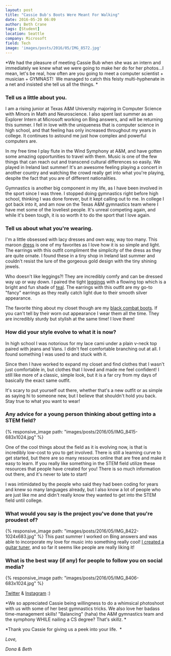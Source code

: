 ```yaml
---
layout: post
title: "Cassie Bub's Boots Were Meant For Walking"
date: 2016-05-20 06:09
author: Beth Crane
tags: [Student]
location: Seattle
company: Microsoft
field: Tech
image: 'images/posts/2016/05/IMG_8572.jpg'
---
```


*We had the pleasure of meeting Cassie Bub when she was an intern and immediately we knew what we were going to make her do for her photos...I mean, let's be real, how often are you going to meet a computer scientist + musician + GYMNAST!  We managed to catch this feisty multi-hyphenate in a net and insisted she tell us all the things. *

### Tell us a little about you.

I am a rising junior at Texas A&M University majoring in Computer Science with Minors in Math and Neuroscience. I also spent last summer as an Explorer Intern at Microsoft working on Bing answers, and will be returning this summer. I fell in love with the uniqueness that is computer science in high school, and that feeling has only increased throughout my years in college. It continues to astound me just how complex and powerful computers are.

In my free time I play flute in the Wind Symphony at A&M, and have gotten some amazing opportunities to travel with them. Music is one of the few things that can reach out and transcend cultural differences so easily. We played in Ireland last summer! It's an awesome feeling playing a concert in another country and watching the crowd really get into what you're playing, despite the fact that you are of different nationalities.

Gymnastics is another big component in my life, as I have been involved in the sport since I was three. I stopped doing gymnastics right before high school, thinking I was done forever, but it kept calling out to me. In college I got back into it, and am now on the Texas A&M gymnastics team where I have met some of the loveliest people. It's unreal competing again, and while it's been tough, it is so worth it to do the sport that I love again.

### Tell us about what you're wearing.

I'm a little obsessed with lacy dresses and own way, way too many. This maroon [dress](http://amzn.to/27HhcNz) is one of my favorites as I love how it is so simple and light. The earrings with this outfit compliment the simplicity of the dress as they are quite ornate. I found these in a tiny shop in Ireland last summer and couldn't resist the lure of the gorgeous gold design with the tiny shining jewels.

Who doesn't like leggings?! They are incredibly comfy and can be dressed way up or way down. I paired the tight [leggings](http://amzn.to/255tPzF) with a flowing top which is a bright and fun shade of [teal](http://amzn.to/1YIpz5n). The earrings with this outfit are my go-to "fancy" earrings as they really catch light due to their smooth silver appearance.

The favorite thing about my closet though are my [black combat boots](http://amzn.to/27Hjigr). If you can't tell by their worn out appearance I wear them all the time. They are incredibly sturdy but stylish at the same time! I love them!

### How did your style evolve to what it is now?

In high school I was notorious for my lace cami under a plain v-neck top paired with jeans and Vans. I didn't feel comfortable branching out at all. I found something I was used to and stuck with it.

Since then I have worked to expand my closet and find clothes that I wasn't just comfortable in, but clothes that I loved and made me feel confident! I still like more of a classic, simple look, but it is a far cry from my days of basically the exact same outfit.

It's scary to put yourself out there, whether that's a new outfit or as simple as saying hi to someone new, but I believe that shouldn't hold you back. Stay true to what you want to wear!

### Any advice for a young person thinking about getting into a STEM field?

{% responsive_image path: "images/posts/2016/05/IMG_8415-683x1024.jpg" %}

One of the cool things about the field as it is evolving now, is that is incredibly low-cost to you to get involved. There is still a learning curve to get started, but there are so many resources online that are free and make it easy to learn. If you really like something in the STEM field utilize these resources that people have created for you! There is so much information out there, and it's never to late to start!

I was intimidated by the people who said they had been coding for years and knew so many languages already, but I also know a lot of people who are just like me and didn't really know they wanted to get into the STEM field until college.

### What would you say is the project you've done that you're proudest of?

{% responsive_image path: "images/posts/2016/05/IMG_8422-1024x683.jpg" %} 
This past summer I worked on Bing answers and was able to incorporate my love for music into something really cool! [I created a guitar tuner](https://www.bing.com/search?q=guitar+tuner&go=Submit&qs=n&form=QBLH&pq=guitar+tuner&sc=8-11&sp=-1&sk=&ghc=1&cvid=ca04a98645654bdcb930d9e149559790), and so far it seems like people are really liking it!

### What is the best way (if any) for people to follow you on social media?

{% responsive_image path: "images/posts/2016/05/IMG_8406-683x1024.jpg" %}

[Twitter](https://twitter.com/cassiebub) & [Instagram](https://instagram.com/c_bub) :)

*We so appreciated Cassie being willingness to do a whimsical photoshoot with us with some of her best gymnastics tricks. We also love her badass time-management skills! "Balancing" (haha) the A&M gymnastics team and the symphony WHILE nailing a CS degree? That's skillz. *

*Thank you Cassie for giving us a peek into your life.  *

*Love,*

*Dona & Beth*
